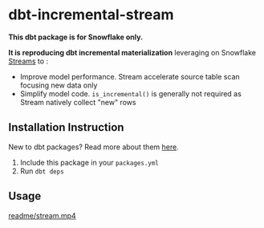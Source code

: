 # dbt-incremental-stream
**This dbt package is for Snowflake only.**

**It is reproducing dbt incremental materialization** leveraging on Snowflake [Streams](https://docs.snowflake.com/en/user-guide/streams-intro) to :
* Improve model performance. Stream accelerate source table scan focusing new data only 
* Simplify model code. `is_incremental()` is generally not required as Stream natively collect "new" rows

## Installation Instruction
New to dbt packages? Read more about them [here](https://docs.getdbt.com/docs/building-a-dbt-project/package-management/).
1. Include this package in your `packages.yml` 
2. Run `dbt deps` 

## Usage
[readme/stream.mp4](https://github.com/arnoN7/dbt-incremental-stream/blob/df47e7eca2a0711ced0a52f3fcb59bdd7ae0cdcf/readme/stream.mp4)
